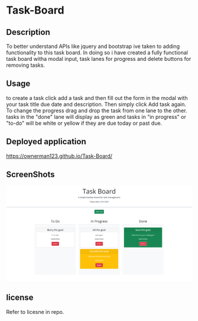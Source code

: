 # Task-Board

## Description

To better understand APIs like jquery and bootstrap ive taken to adding functionality to this task board. In doing so i have created a fully functional task board witha modal input, task lanes for progress and delete buttons for removing tasks.

## Usage

to create a task click add a task and then fill out the form in the modal with your task title due date and description. Then simply click Add task again. To change the progress drag and drop the task from one lane to the other. tasks in the "done" lane will display as green and tasks in "in progress" or "to-do" will be white or yellow if they are due today or past due.


## Deployed application

https://ownerman123.github.io/Task-Board/

## ScreenShots

!["task-Board Screenshot"](./assets/imgs/taskBoard.PNG)



## license

Refer to licesne in repo.
